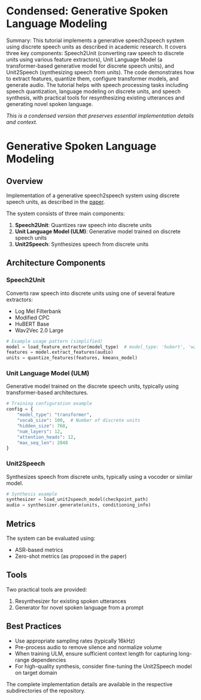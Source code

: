 # Condensed: Generative Spoken Language Modeling

Summary: This tutorial implements a generative speech2speech system using discrete speech units as described in academic research. It covers three key components: Speech2Unit (converting raw speech to discrete units using various feature extractors), Unit Language Model (a transformer-based generative model for discrete speech units), and Unit2Speech (synthesizing speech from units). The code demonstrates how to extract features, quantize them, configure transformer models, and generate audio. The tutorial helps with speech processing tasks including speech quantization, language modeling on discrete units, and speech synthesis, with practical tools for resynthesizing existing utterances and generating novel spoken language.

*This is a condensed version that preserves essential implementation details and context.*

# Generative Spoken Language Modeling

## Overview
Implementation of a generative speech2speech system using discrete speech units, as described in the [paper](https://arxiv.org/abs/2102.01192).

The system consists of three main components:

1. **Speech2Unit**: Quantizes raw speech into discrete units
2. **Unit Language Model (ULM)**: Generative model trained on discrete speech units
3. **Unit2Speech**: Synthesizes speech from discrete units

## Architecture Components

### Speech2Unit
Converts raw speech into discrete units using one of several feature extractors:
- Log Mel Filterbank
- Modified CPC
- HuBERT Base
- Wav2Vec 2.0 Large

```python
# Example usage pattern (simplified)
model = load_feature_extractor(model_type)  # model_type: 'hubert', 'w2v2', etc.
features = model.extract_features(audio)
units = quantize_features(features, kmeans_model)
```

### Unit Language Model (ULM)
Generative model trained on the discrete speech units, typically using transformer-based architectures.

```python
# Training configuration example
config = {
    "model_type": "transformer",
    "vocab_size": 100,  # Number of discrete units
    "hidden_size": 768,
    "num_layers": 12,
    "attention_heads": 12,
    "max_seq_len": 2048
}
```

### Unit2Speech
Synthesizes speech from discrete units, typically using a vocoder or similar model.

```python
# Synthesis example
synthesizer = load_unit2speech_model(checkpoint_path)
audio = synthesizer.generate(units, conditioning_info)
```

## Metrics
The system can be evaluated using:
- ASR-based metrics
- Zero-shot metrics (as proposed in the paper)

## Tools
Two practical tools are provided:
1. Resynthesizer for existing spoken utterances
2. Generator for novel spoken language from a prompt

## Best Practices
- Use appropriate sampling rates (typically 16kHz)
- Pre-process audio to remove silence and normalize volume
- When training ULM, ensure sufficient context length for capturing long-range dependencies
- For high-quality synthesis, consider fine-tuning the Unit2Speech model on target domain

The complete implementation details are available in the respective subdirectories of the repository.